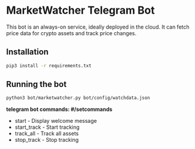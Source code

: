 # MarketWatcher Telegram Bot

This bot is an always-on service, ideally deployed in the cloud. It can fetch price data for crypto assets and track price changes.

## Installation

```bash
pip3 install -r requirements.txt
```

## Running the bot

```bash
python3 bot/marketwatcher.py bot/config/watchdata.json
```

**telegram bot commands: #/setcommands**

- start - Display welcome message
- start_track - Start tracking
- track_all - Track all assets
- stop_track - Stop tracking
